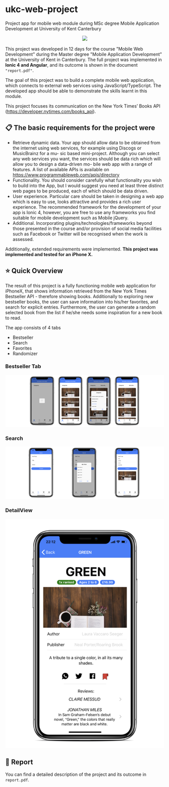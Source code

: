 # ukc-web-project
Project app for mobile web module during MSc degree Mobile Application Development at University of Kent Canterbury

<p align="center">
    <img src="https://img.shields.io/badge/Ionic-4-orange.svg" />
</p>

This project was developed in 12 days for the course "Mobile Web Development" during the Master degree "Mobile Application Development" at the University of Kent in Canterbury. The full project was implemented in **Ionic 4 and Angular**, and its outcome is shown in the document `"report.pdf"`.

The goal of this project was to build a complete mobile web application, which connects to external web services using JavaScript/TypeScript. The developed app should be able to demonstrate the skills learnt in this module.

This project focuses its communication on the New York Times’ Books API (https://developer.nytimes.com/books_api). 

## 📋 The basic requirements for the project were
- Retrieve dynamic data. Your app should allow data to be obtained from the internet using web services, for example using Discogs or MusicBrainz for a mu- sic based mini-project. Although you can select any web services you want, the services should be data rich which will allow you to design a data-driven mo- bile web app with a range of features. A list of available APIs is available on https://www.programmableweb.com/apis/directory
- Functionality. You should consider carefully what functionality you wish to build into the App, but I would suggest you need at least three distinct web pages to be produced, each of which should be data driven.
- User experience. Particular care should be taken in designing a web app which is easy to use, looks attractive and provides a rich user experience. The recommended framework for the development of your app is Ionic 4, however, you are free to use any frameworks you find suitable for mobile development such as Mobile jQuery.
- Additional. Incorporating plugins/technologies/frameworks beyond those presented in the course and/or provision of social media facilities such as Facebook or Twitter will be recognised when the work is assessed.

Additionally, extended requirements were implemented. 
**This project was implemented and tested for an iPhone X.**


## ⭐️ Quick Overview
The result of this project is a fully functioning mobile web application for iPhoneX, that shows information retrieved from the New York Times Bestseller API - therefore showing books. Additionally to exploring new bestseller books, the user can save information into his/her favorites, and search for explicit entries. Furthermore, the user can generate a random selected book from the list if he/she needs some inspiration for a new book to read.

The app consists of 4 tabs

- Bestseller
- Search
- Favorites
- Randomizer

### Bestseller Tab

![](images/app-bestseller.png)

### Search

![](images/app-search.png)

### DetailView

![](images/app-details.png)

## 📐 Report
You can find a detailed description of the project and its outcome in `report.pdf`.